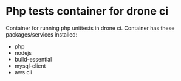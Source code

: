 # Php tests container for drone ci
Container for running php unittests in drone ci.
Container has these packages/services installed:

 * php
 * nodejs
 * build-essential
 * mysql-client
 * aws cli
 


